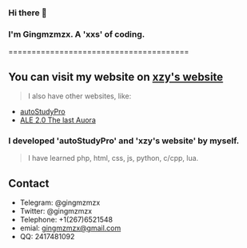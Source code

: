 ### Hi there 👋

### I'm Gingmzmzx. A 'xxs' of coding.
=======================================
## You can visit my website on [xzy's website](https://xzy.center)
> I also have other websites, like:
- [autoStudyPro](https://3141314.xyz)
- [ALE 2.0 The last Auora](https://alemc.org)

### I developed 'autoStudyPro' and 'xzy's website' by myself.
> I have learned php, html, css, js, python, c/cpp, lua.

## Contact
- Telegram: @gingmzmzx
- Twitter: @gingmzmzx
- Telephone: +1(267)6521548
- emial: gingmzmzx@gmail.com
- QQ: 2417481092

